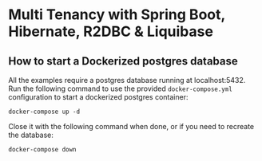 # Multi Tenancy with Spring Boot, Hibernate, R2DBC & Liquibase

## How to start a Dockerized postgres database

All the examples require a postgres database running at localhost:5432. Run the following command
to use the provided `docker-compose.yml` configuration to start a dockerized postgres
container:

```
docker-compose up -d
```

Close it with the following command when done, or if you need to recreate the database:

```
docker-compose down
```

